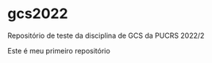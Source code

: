# gcs2022
Repositório de teste da disciplina de GCS da PUCRS 2022/2

Este é meu primeiro repositório
